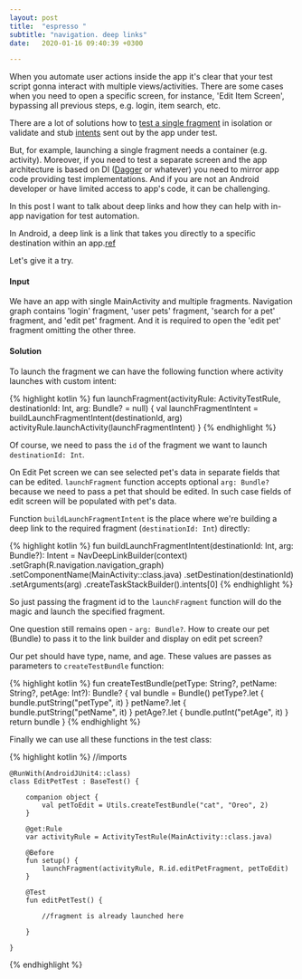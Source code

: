 ```yaml
---
layout: post
title:  "espresso "
subtitle: "navigation. deep links"
date:   2020-01-16 09:40:39 +0300

---
```


When you automate user actions inside the app it's clear that your test script gonna interact with multiple views/activities. 
There are some cases when you need to open a specific screen, for instance, 'Edit Item Screen', bypassing all previous steps, 
e.g. login, item search, etc.

There are a lot of solutions how to [test a single fragment][fragment] in isolation or validate and stub [intents][intent] 
sent out by the app under test. 

But, for example, launching a single fragment needs a container (e.g. activity). Moreover, if you need to test a separate 
screen and the app architecture is based on DI ([Dagger][dagger] or whatever) you need to mirror app code providing test implementations. 
And if you are not an Android developer or have limited access to app's code, it can be challenging. 

In this post I want to talk about deep links and how they can help with in-app navigation for test automation.

In Android, a deep link is a link that takes you directly to a specific destination within an app.[ref][deeplink]

Let's give it a try.

#### Input

We have an app with single MainActivity and multiple fragments. Navigation graph contains 'login' fragment, 
'user pets' fragment, 'search for a pet' fragment, and 'edit pet' fragment. 
And it is required to open the 'edit pet' fragment omitting the other three.

#### Solution

To launch the fragment we can have the following function where activity launches with custom intent:

{% highlight kotlin %}
    fun launchFragment(activityRule: ActivityTestRule<MainActivity>, destinationId: Int, arg: Bundle? = null) {
        val launchFragmentIntent = buildLaunchFragmentIntent(destinationId, arg)
        activityRule.launchActivity(launchFragmentIntent)
    }
{% endhighlight %}

Of course, we need to pass the ```id``` of the fragment we want to launch ```destinationId: Int```.

On Edit Pet screen we can see selected pet's data in separate fields that can be edited. ```launchFragment``` function 
accepts optional ```arg: Bundle?``` because we need to pass a pet that should be edited. 
In such case fields of edit screen will be populated with pet's data.


Function ```buildLaunchFragmentIntent``` is the place where we're building a deep link to the required fragment (```destinationId: Int```) directly:

{% highlight kotlin %}
    fun buildLaunchFragmentIntent(destinationId: Int, arg: Bundle?): Intent =
        NavDeepLinkBuilder(context)
            .setGraph(R.navigation.navigation_graph)
            .setComponentName(MainActivity::class.java)
            .setDestination(destinationId)
            .setArguments(arg)
            .createTaskStackBuilder().intents[0]
{% endhighlight %}

So just passing the fragment id to the ```launchFragment``` function will do the magic and launch the specified fragment.

One question still remains open - ```arg: Bundle?```. How to create our pet (Bundle) to pass it to the link builder and display on edit pet screen?

Our pet should have type, name, and age. These values are passes as parameters to ```createTestBundle``` function:

{% highlight kotlin %}
    fun createTestBundle(petType: String?, petName: String?, petAge: Int?): Bundle? {
        val bundle = Bundle()
        petType?.let { bundle.putString("petType", it) }
        petName?.let { bundle.putString("petName", it) }
        petAge?.let { bundle.putInt("petAge", it) }
        return bundle
    }
{% endhighlight %}

Finally we can use all these functions in the test class:

{% highlight kotlin %}
    //imports
    
    @RunWith(AndroidJUnit4::class)
    class EditPetTest : BaseTest() {
    
        companion object {
            val petToEdit = Utils.createTestBundle("cat", "Oreo", 2)
        }
    
        @get:Rule
        var activityRule = ActivityTestRule(MainActivity::class.java)
    
        @Before
        fun setup() {
            launchFragment(activityRule, R.id.editPetFragment, petToEdit)
        }
    
        @Test
        fun editPetTest() {
            
            //fragment is already launched here
         
        }
    
    }
{% endhighlight %}


[intent]: https://developer.android.com/training/testing/espresso/intents
[fragment]: https://medium.com/@aitorvs/isolate-your-fragments-just-for-testing-ea7d4fddcba2
[dagger]: https://dagger.dev/
[deeplink]: https://developer.android.com/guide/navigation/navigation-deep-link